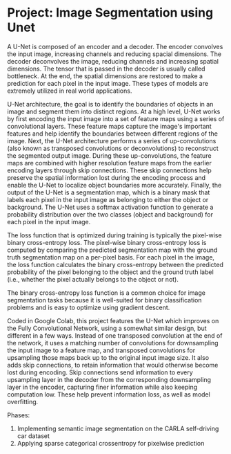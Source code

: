 # Project: Image Segmentation using Unet

A U-Net is composed of an encoder and a decoder. The encoder convolves the input image, increasing channels and reducing spacial dimensions. The decoder deconvolves the image, reducing channels and increasing spatial dimensions. The tensor that is passed in the decoder is usually called bottleneck. At the end, the spatial dimensions are restored to make a prediction for each pixel in the input image. These types of models are extremely utilized in real world applications. 

U-Net architecture, the goal is to identify the boundaries of objects in an image and segment them into distinct regions. At a high level, U-Net works by first encoding the input image into a set of feature maps using a series of convolutional layers. These feature maps capture the image's important features and help identify the boundaries between different regions of the image. Next, the U-Net architecture performs a series of up-convolutions (also known as transposed convolutions or deconvolutions) to reconstruct the segmented output image. During these up-convolutions, the feature maps are combined with higher resolution feature maps from the earlier encoding layers through skip connections. These skip connections help preserve the spatial information lost during the encoding process and enable the U-Net to localize object boundaries more accurately. Finally, the output of the U-Net is a segmentation map, which is a binary mask that labels each pixel in the input image as belonging to either the object or background. The U-Net uses a softmax activation function to generate a probability distribution over the two classes (object and background) for each pixel in the input image.

The loss function that is optimized during training is typically the pixel-wise binary cross-entropy loss. The pixel-wise binary cross-entropy loss is computed by comparing the predicted segmentation map with the ground truth segmentation map on a per-pixel basis. For each pixel in the image, the loss function calculates the binary cross-entropy between the predicted probability of the pixel belonging to the object and the ground truth label (i.e., whether the pixel actually belongs to the object or not).

The binary cross-entropy loss function is a common choice for image segmentation tasks because it is well-suited for binary classification problems and is easy to optimize using gradient descent. 

Coded in Google Colab, this project features the U-Net which improves on the Fully Convolutional Network, using a somewhat similar design, but different in a few ways. Instead of one transposed convolution at the end of the network, it uses a matching number of convolutions for downsampling the input image to a feature map, and transposed convolutions for upsampling those maps back up to the original input image size. It also adds skip connections, to retain information that would otherwise become lost during encoding. Skip connections send information to every upsampling layer in the decoder from the corresponding downsampling layer in the encoder, capturing finer information while also keeping computation low. These help prevent information loss, as well as model overfitting. 

Phases:
  1. Implementing semantic image segmentation on the CARLA self-driving car dataset
  2. Applying sparse categorical crossentropy for pixelwise prediction
